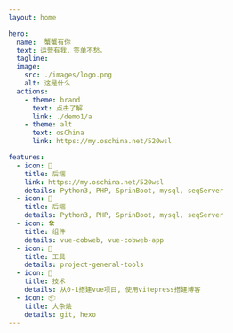 ```yaml
---
layout: home

hero:
  name:  蟹蟹有你
  text: 运营有我，签单不愁。
  tagline: 
  image:
    src: ./images/logo.png
    alt: 这是什么
  actions:
    - theme: brand
      text: 点击了解
      link: ./demo1/a
    - theme: alt
      text: osChina
      link: https://my.oschina.net/520wsl

features:
  - icon: 🖖
    title: 后端
    link: https://my.oschina.net/520wsl
    details: Python3, PHP, SprinBoot, mysql, seqServer
  - icon: 🖖
    title: 后端
    details: Python3, PHP, SprinBoot, mysql, seqServer
  - icon: 🛠️
    title: 组件
    details: vue-cobweb, vue-cobweb-app
  - icon: 🔧
    title: 工具
    details: project-general-tools
  - icon: 🧱 
    title: 技术
    details: 从0-1搭建vue项目, 使用vitepress搭建博客
  - icon: 📦
    title: 大杂烩
    details: git, hexo
---
```


<style>
  :root {
  --vp-home-hero-name-color: transparent;
  --vp-home-hero-name-background: -webkit-linear-gradient(120deg, #bd34fe, #41d1ff);
}
</style>

